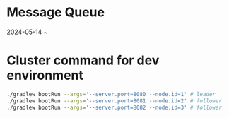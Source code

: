 # Message Queue
2024-05-14 ~


# Cluster command for dev environment

```bash
./gradlew bootRun --args='--server.port=8080 --node.id=1' # leader
./gradlew bootRun --args='--server.port=8081 --node.id=2' # follower
./gradlew bootRun --args='--server.port=8082 --node.id=3' # follower
```
